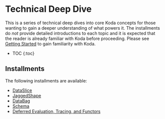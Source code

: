 <!-- go/markdown -->

# Technical Deep Dive

This is a series of technical deep dives into core Koda concepts for those
wanting to gain a deeper understanding of what powers it. The installments do
*not* provide detailed introductions to each topic and it is expected that the
reader is already familiar with Koda before proceeding. Please see
[Getting Started](/koladata/g3doc/getting_started.md) to gain
familiarity with Koda.

* TOC
{:toc}

## Installments

The following installments are available:

* [DataSlice](data_slice.md)
* [JaggedShape](jagged_shape.md)
* [DataBag](data_bag.md)
* [Schema](schema.md)
* [Deferred Evaluation, Tracing, and Functors](functors.md)
